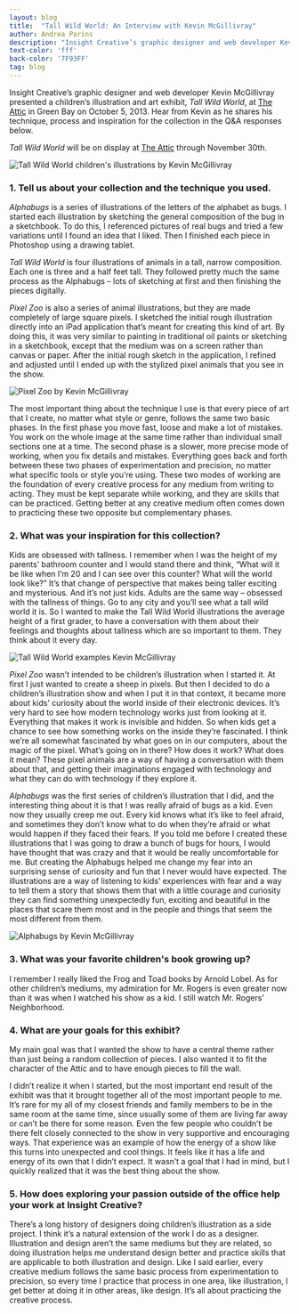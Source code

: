 ```yaml
---
layout: blog
title:  "Tall Wild World: An Interview with Kevin McGillivray"
author: Andrea Parins
description: "Insight Creative’s graphic designer and web developer Kevin McGillivray presented a children's illustration and art exhibit, Tall Wild World"
text-color: 'fff'
back-color: '7F93FF'
tag: blog
---
```

Insight Creative’s graphic designer and web developer Kevin McGillivray presented a children’s illustration and art exhibit, *Tall Wild World*, at [The Attic](http://www.theatticcorner.com/) in Green Bay on October 5, 2013. Hear from Kevin as he shares his technique, process and inspiration for the collection in the Q&A responses below.

*Tall Wild World* will be on display at [The Attic](http://www.theatticcorner.com/) through November 30th.

![Tall Wild World children's illustrations by Kevin McGillivray](/img/blog/tall-wild-world-and-interview-with-kevin-mcgillivray-1.jpg)

### 1. Tell us about your collection and the technique you used.

*Alphabugs* is a series of illustrations of the letters of the alphabet as bugs. I started each illustration by sketching the general composition of the bug in a sketchbook. To do this, I referenced pictures of real bugs and tried a few variations until I found an idea that I liked. Then I finished each piece in Photoshop using a drawing tablet.

*Tall Wild World* is four illustrations of animals in a tall, narrow composition. Each one is three and a half feet tall. They followed pretty much the same process as the Alphabugs – lots of sketching at first and then finishing the pieces digitally.

*Pixel Zoo* is also a series of animal illustrations, but they are made completely of large square pixels. I sketched the initial rough illustration directly into an iPad application that’s meant for creating this kind of art. By doing this, it was very similar to painting in traditional oil paints or sketching in a sketchbook, except that the medium was on a screen rather than canvas or paper. After the initial rough sketch in the application, I refined and adjusted until I ended up with the stylized pixel animals that you see in the show.

![Pixel Zoo by Kevin McGillivray](/img/blog/tall-wild-world-and-interview-with-kevin-mcgillivray-2.jpg)

The most important thing about the technique I use is that every piece of art that I create, no matter what style or genre, follows the same two basic phases. In the first phase you move fast, loose and make a lot of mistakes. You work on the whole image at the same time rather than individual small sections one at a time. The second phase is a slower, more precise mode of working, when you fix details and mistakes. Everything goes back and forth between these two phases of experimentation and precision, no matter what specific tools or style you’re using. These two modes of working are the foundation of every creative process for any medium from writing to acting. They must be kept separate while working, and they are skills that can be practiced. Getting better at any creative medium often comes down to practicing these two opposite but complementary phases.

### 2. What was your inspiration for this collection?

Kids are obsessed with tallness. I remember when I was the height of my parents’ bathroom counter and I would stand there and think, “What will it be like when I’m 20 and I can see over this counter? What will the world look like?” It’s that change of perspective that makes being taller exciting and mysterious. And it’s not just kids. Adults are the same way – obsessed with the tallness of things. Go to any city and you’ll see what a tall wild world it is. So I wanted to make the Tall Wild World illustrations the average height of a first grader, to have a conversation with them about their feelings and thoughts about tallness which are so important to them. They think about it every day.

![Tall Wild World examples Kevin McGillivray](/img/blog/tall-wild-world-and-interview-with-kevin-mcgillivray-3.jpg)

*Pixel Zoo* wasn’t intended to be children’s illustration when I started it. At first I just wanted to create a sheep in pixels. But then I decided to do a children’s illustration show and when I put it in that context, it became more about kids’ curiosity about the world inside of their electronic devices. It’s very hard to see how modern technology works just from looking at it. Everything that makes it work is invisible and hidden. So when kids get a chance to see how something works on the inside they’re fascinated. I think we’re all somewhat fascinated by what goes on in our computers, about the magic of the pixel. What’s going on in there? How does it work? What does it mean? These pixel animals are a way of having a conversation with them about that, and getting their imaginations engaged with technology and what they can do with technology if they explore it.

*Alphabugs* was the first series of children’s illustration that I did, and the interesting thing about it is that I was really afraid of bugs as a kid. Even now they usually creep me out. Every kid knows what it’s like to feel afraid, and sometimes they don’t know what to do when they’re afraid or what would happen if they faced their fears. If you told me before I created these illustrations that I was going to draw a bunch of bugs for hours, I would have thought that was crazy and that it would be really uncomfortable for me. But creating the Alphabugs helped me change my fear into an surprising sense of curiosity and fun that I never would have expected. The illustrations are a way of listening to kids’ experiences with fear and a way to tell them a story that shows them that with a little courage and curiosity they can find something unexpectedly fun, exciting and beautiful in the places that scare them most and in the people and things that seem the most different from them.

![Alphabugs by Kevin McGillivray](/img/blog/tall-wild-world-and-interview-with-kevin-mcgillivray-4.jpg)

### 3. What was your favorite children's book growing up?

I remember I really liked the Frog and Toad books by Arnold Lobel. As for other children’s mediums, my admiration for Mr. Rogers is even greater now than it was when I watched his show as a kid. I still watch Mr. Rogers’ Neighborhood.

### 4. What are your goals for this exhibit?

My main goal was that I wanted the show to have a central theme rather than just being a random collection of pieces. I also wanted it to fit the character of the Attic and to have enough pieces to fill the wall.

I didn’t realize it when I started, but the most important end result of the exhibit was that it brought together all of the most important people to me. It’s rare for my all of my closest friends and family members to be in the same room at the same time, since usually some of them are living far away or can’t be there for some reason. Even the few people who couldn’t be there felt closely connected to the show in very supportive and encouraging ways. That experience was an example of how the energy of a show like this turns into unexpected and cool things. It feels like it has a life and energy of its own that I didn’t expect. It wasn’t a goal that I had in mind, but I quickly realized that it was the best thing about the show.

### 5. How does exploring your passion outside of the office help your work at Insight Creative?

There’s a long history of designers doing children’s illustration as a side project. I think it’s a natural extension of the work I do as a designer. Illustration and design aren’t the same mediums but they are related, so doing illustration helps me understand design better and practice skills that are applicable to both illustration and design. Like I said earlier, every creative medium follows the same basic process from experimentation to precision, so every time I practice that process in one area, like illustration, I get better at doing it in other areas, like design. It’s all about practicing the creative process.
